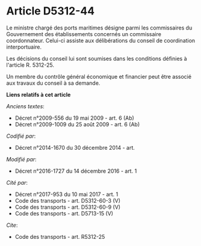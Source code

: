# Article D5312-44

Le ministre chargé des ports maritimes désigne parmi les commissaires du Gouvernement des établissements concernés un
commissaire coordonnateur. Celui-ci assiste aux délibérations du conseil de coordination interportuaire. 

Les décisions du conseil lui sont soumises dans les conditions définies à l'article R. 5312-25.

Un membre du contrôle général économique et financier peut être associé aux travaux du conseil à sa demande.

**Liens relatifs à cet article**

_Anciens textes_:

  - Décret n°2009-556 du 19 mai 2009 - art. 6 (Ab)
  - Décret n°2009-1009 du 25 août 2009 - art. 6 (Ab)

_Codifié par_:

  - Décret n°2014-1670 du 30 décembre 2014 - art.

_Modifié par_:

  - Décret n°2016-1727 du 14 décembre 2016 - art. 1

_Cité par_:

  - Décret n°2017-953 du 10 mai 2017 - art. 1
  - Code des transports - art. D5312-60-3 (V)
  - Code des transports - art. D5312-60-9 (V)
  - Code des transports - art. D5713-15 (V)

_Cite_:

  - Code des transports - art. R5312-25
